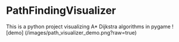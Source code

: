 # PathFindingVisualizer
This is a python project visualizing A* Dijkstra algorithms in pygame
![demo] (/images/path_visualizer_demo.png?raw=true)

